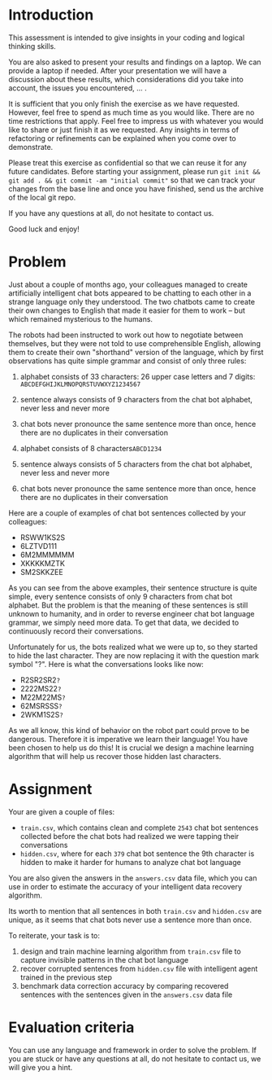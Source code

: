 Introduction
============
This assessment is intended to give insights in your coding and logical thinking skills.

You are also asked to present your results and findings on a laptop. We can provide a laptop if needed. After your presentation we will have a discussion about these results, which considerations did you take into account, the issues you encountered, ... .

It is sufficient that you only finish the exercise as we have requested. However, feel free to spend as much time as you would like. There are no time restrictions that apply. Feel free to impress us with whatever you would like to share or just finish it as we requested.  Any insights in terms of refactoring or refinements can be explained when you come over to demonstrate.

Please treat this exercise as confidential so that we can reuse it for any future candidates. Before starting your assignment, please run `git init && git add . && git commit -am "initial commit"` so that we can track your changes from the base line and once you have finished, send us the archive of the local git repo.

If you have any questions at all, do not hesitate to contact us.

Good luck and enjoy!

Problem
============
Just about a couple of months ago, your colleagues managed to create artificially intelligent chat bots appeared to be chatting to each other in a strange language only they understood. The two chatbots came to create their own changes to English that made it easier for them to work – but which remained mysterious to the humans.

The robots had been instructed to work out how to negotiate between themselves, but they were not told to use comprehensible English, allowing them to create their own "shorthand" version of the language, which by first observations has quite simple grammar and consist of only three rules:

1. alphabet consists of 33 characters: 26 upper case letters and 7 digits: `ABCDEFGHIJKLMNOPQRSTUVWXYZ1234567`
2. sentence always consists of 9 characters from the chat bot alphabet, never less and never more
3. chat bots never pronounce the same sentence more than once, hence there are no duplicates in their conversation

1. alphabet consists of 8 characters`ABCD1234`
2. sentence always consists of 5 characters from the chat bot alphabet, never less and never more
3. chat bots never pronounce the same sentence more than once, hence there are no duplicates in their conversation

Here are a couple of examples of chat bot sentences collected by your colleagues:

 - RSWW1KS2S
 - 6LZTVD111
 - 6M2MMMMMM
 - XKKKKMZTK
 - SM2SKKZEE

As you can see from the above examples, their sentence structure is quite simple, every sentence consists of only 9 characters from chat bot alphabet. But the problem is that the meaning of these sentences is still unknown to humanity, and in order to reverse engineer chat bot language grammar, we simply need more data. To get that data, we decided to continuously record their conversations.

Unfortunately for us, the bots realized what we were up to, so they started to hide the last character. They are now replacing it with the question mark symbol "?". Here is what the conversations looks like now:

 - R2SR2SR2`?`
 - 2222MS22`?`
 - M22M22MS`?`
 - 62MSRSSS`?`
 - 2WKM1S2S`?`

As we all know, this kind of behavior on the robot part could prove to be dangerous. Therefore it is imperative we learn their language! You have been chosen to help us do this! It is crucial we design a machine learning algorithm that will help us recover those hidden last characters.

Assignment
==========
Your are given a couple of files:
 - `train.csv`, which contains clean and complete `2543` chat bot sentences collected before the chat bots had realized we were tapping their conversations
 - `hidden.csv`, where for each `379` chat bot sentence the 9th character is hidden to make it harder for humans to analyze chat bot language

You are also given the answers in the `answers.csv` data file, which you can use in order to estimate the accuracy of your intelligent data recovery algorithm.

Its worth to mention that all sentences in both `train.csv` and `hidden.csv` are unique, as it seems that chat bots never use a sentence more than once.

To reiterate, your task is to:
1. design and train machine learning algorithm from `train.csv` file to capture invisible patterns in the chat bot language
2. recover corrupted sentences from `hidden.csv` file with intelligent agent trained in the previous step
3. benchmark data correction accuracy by comparing recovered sentences with the sentences given in the `answers.csv` data file

Evaluation  criteria
====================
You can use any language and framework in order to solve the problem. If you are stuck or have any questions at all, do not hesitate to contact us, we will give you a hint.

